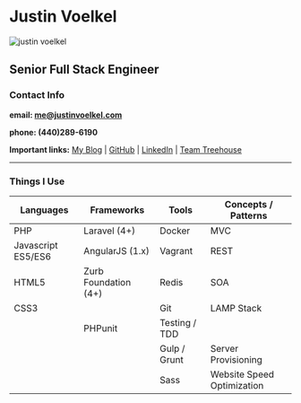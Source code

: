 # Justin Voelkel
![justin voelkel](http://clevelandcodeworks.com/img/justinv.png)
## Senior Full Stack Engineer
### Contact Info

**email: [me@justinvoelkel.com](mailto:me@justinvoelkel.com)**

**phone: (440)289-6190**

**Important links:**
[My Blog](http://justinvoelkel.me) | 
[GitHub](https://github.com/justinvoelkel) | 
[LinkedIn](http://www.linkedin.com/pub/justin-voelkel/17/2b8/97b) | 
[Team Treehouse](https://teamtreehouse.com/justinvoelkel)
<hr/>

### Things I Use
Languages | Frameworks | Tools | Concepts / Patterns
--------- | --------- | ---------- | ---------
PHP | Laravel (4+) | Docker | MVC
Javascript ES5/ES6 | AngularJS (1.x) | Vagrant | REST
HTML5 | Zurb Foundation (4+) | Redis | SOA
CSS3 |  | Git | LAMP Stack
  |  | PHPunit | Testing / TDD
  |  |  | Gulp / Grunt | Server Provisioning
  |  |  | Sass | Website Speed Optimization
